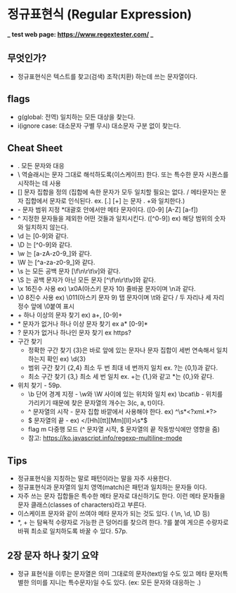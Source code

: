 # 정규표현식 (Regular Expression)

**_ test web page: https://www.regextester.com/ _**

## 무엇인가?

- 정규표현식은 텍스트를 찾고(검색) 조작(치환) 하는데 쓰는 문자열이다.

## flags

- g(global: 전역) 일치하는 모든 대상을 찾는다.
- i(ignore case: 대소문자 구별 무시) 대소문자 구분 없이 찾는다.

## Cheat Sheet

- . 모든 문자와 대응
- \ 역슬래시는 문자 그대로 해석하도록(이스케이프) 한다. 또는 특수한 문자 시퀀스를 시작하는 데 사용
- [] 문자 집합을 정의 (집합에 속한 문자가 모두 일치할 필요는 없다. / 메타문자는 문자 집합에서 문자로 인식된다. ex. [.] [+] 는 문자 . +와 일치한다.)
- \- 문자 범위 지정 \*대괄호 안에서만 메타 문자이다. ([0-9] [A-Z] [a-f])
- ^ 지정한 문자들을 제외한 어떤 것들과 일치시킨다. ([^0-9]) ex) 해당 범위의 숫자와 일치하지 않는다.
- \d 는 [0-9]와 같다.
- \D 는 [^0-9]와 같다.
- \w 는 [a-zA-z0-9_]와 같다.
- \W 는 [^a-za-z0-9_]와 같다.
- \s 는 모든 공백 문자 [\f\n\r\t\v]와 같다.
- \S 는 공백 문자가 아닌 모든 문자 [^\f\n\r\t\v]와 같다.
- \x 16진수 사용 ex) \x0A(아스키 문자 10) 줄바꿈 문자이며 \n과 같다.
- \0 8진수 사용 ex) \011(아스키 문자 9) 탭 문자이며 \t와 같다 / 두 자리나 세 자리 정수 앞에 \0붙여 표시
- \+ 하나 이상의 문자 찾기 ex) a+, [0-9]+
- \* 문자가 없거나 하나 이상 문자 찾기 ex a* [0-9]*
- ? 문자가 없거나 하나인 문자 찾기 ex https?
- 구간 찾기
  - 정확한 구간 찾기 {3}은 바로 앞에 있는 문자나 문자 집합이 세번 연속해서 일치 하는지 확인 ex) \d{3}
  - 범위 구간 찾기 {2,4} 최소 두 번 최대 네 번까지 일치 ex. ?는 {0,1}과 같다.
  - 최소 구간 찾기 {3,} 최소 세 번 일치 ex. +는 {1,}와 같고 \*는 {0,}와 같다.
- 위치 찾기 - 59p.
  - \b 단어 경계 지정 - \w와 \W 사이에 있는 위치와 일치 ex) \bcat\b - 위치를 가리키기 때문에 찾은 문자열의 개수는 3(c, a, t)이다.
  - ^ 문자열의 시작 - 문자 집합 바깥에서 사용해야 한다. ex) ^\s*<\?xml.*\?>
  - $ 문자열의 끝 - ex) </[Hh][tt][Mm][ll]>\s\*$
  - flag m 다중행 모드 (^ 문자열 시작, $ 문자열의 끝 작동방식에만 영향을 줌)
  - 참고: https://ko.javascript.info/regexp-multiline-mode

## Tips

- 정규표현식을 지칭하는 말로 패턴이라는 말을 자주 사용한다.
- 정규표현식과 문자열의 일치 영역(match)은 패턴과 일치하는 문자들 이다.
- 자주 쓰는 문자 집합들은 특수한 메타 문자로 대신하기도 한다. 이런 메타 문자들을 문자 클래스(classes of characters)라고 부른다.
- 이스케이프 문자와 같이 쓰여야 메타 문자가 되는 것도 있다. ( \n, \d, \D 등)
- \*, + 는 탐욕적 수량자로 가능한 큰 덩어리를 찾으려 한다. ?를 붙여 게으른 수량자로 바꿔 최소로 일치하도록 바꿀 수 있다. 57p.

## 2장 문자 하나 찾기 요약

- 정규 표현식을 이루는 문자열은 의미 그대로의 문자(text)일 수도 있고 메타 문자(특별한 의미를 지니는 특수문자)일 수도 있다. (ex: 모든 문자와 대응하는 .)
